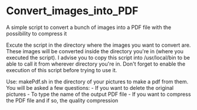 # Convert_images_into_PDF
A simple script to convert a bunch of images into a PDF file with the possibility to compress it


Excute the script in the directory where the images you want to convert are. These images will be converted inside the directory you're in (where you executed the script).
I advise you to copy this script into /usr/local/bin to be able to call it from wherever directory you're in. Don't forget to enable the execution of this script before trying to use it.


  Use: makePdf.sh in the directory of your pictures to make a pdf from them. You will be asked a few questions:
      - If you want to delete the original pictures
      - To type the name of the output PDF file
      - If you want to compress the PDF file and if so, the quality compression
